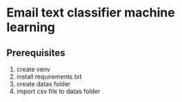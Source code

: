 # Email text classifier machine learning

## Prerequisites
1. create venv 
2. install requirements.txt
3. create datas folder
4. import csv file to datas folder